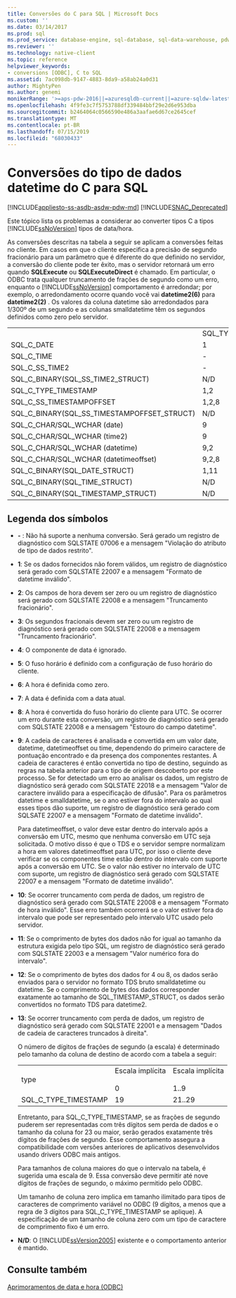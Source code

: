```yaml
---
title: Conversões do C para SQL | Microsoft Docs
ms.custom: ''
ms.date: 03/14/2017
ms.prod: sql
ms.prod_service: database-engine, sql-database, sql-data-warehouse, pdw
ms.reviewer: ''
ms.technology: native-client
ms.topic: reference
helpviewer_keywords:
- conversions [ODBC], C to SQL
ms.assetid: 7ac098db-9147-4883-8da9-a58ab24a0d31
author: MightyPen
ms.author: genemi
monikerRange: '>=aps-pdw-2016||=azuresqldb-current||=azure-sqldw-latest||>=sql-server-2016||=sqlallproducts-allversions||>=sql-server-linux-2017||=azuresqldb-mi-current'
ms.openlocfilehash: 4f9fe3c7f5753788df339484bbf29e2d6e953dba
ms.sourcegitcommit: b2464064c0566590e486a3aafae6d67ce2645cef
ms.translationtype: MT
ms.contentlocale: pt-BR
ms.lasthandoff: 07/15/2019
ms.locfileid: "68030433"
---
```

# <a name="datetime-data-type-conversions-from-c-to-sql"></a>Conversões do tipo de dados datetime do C para SQL
[!INCLUDE[appliesto-ss-asdb-asdw-pdw-md](../../includes/appliesto-ss-asdb-asdw-pdw-md.md)]
[!INCLUDE[SNAC_Deprecated](../../includes/snac-deprecated.md)]

  Este tópico lista os problemas a considerar ao converter tipos C a tipos [!INCLUDE[ssNoVersion](../../includes/ssnoversion-md.md)] tipos de data/hora.  
  
 As conversões descritas na tabela a seguir se aplicam a conversões feitas no cliente. Em casos em que o cliente especifica a precisão de segundo fracionário para um parâmetro que é diferente do que definido no servidor, a conversão do cliente pode ter êxito, mas o servidor retornará um erro quando **SQLExecute** ou  **SQLExecuteDirect** é chamado. Em particular, o ODBC trata qualquer truncamento de frações de segundo como um erro, enquanto o [!INCLUDE[ssNoVersion](../../includes/ssnoversion-md.md)] comportamento é arredondar; por exemplo, o arredondamento ocorre quando você vai **datetime2(6)** para **datetime2(2)** . Os valores da coluna datetime são arredondados para 1/300º de um segundo e as colunas smalldatetime têm os segundos definidos como zero pelo servidor.  
  
|||||||||  
|-|-|-|-|-|-|-|-|  
||SQL_TYPE_DATE|SQL_TYPE_TIME|SQL_SS_TIME2|SQL_TYPE_TIMESTAMP|SQL_SS_TIMSTAMPOFFSET|SQL_CHAR|SQL_WCHAR|  
|SQL_C_DATE|1|-|-|1,6|1,5,6|1,13|1,13|  
|SQL_C_TIME|-|1|1|1,7|1,5,7|1,13|1,13|  
|SQL_C_SS_TIME2|-|1,3|1,10|1,7|1,5,7|1,13|1,13|  
|SQL_C_BINARY(SQL_SS_TIME2_STRUCT)|N/D|N/D|1,10,11|N/D|N/D|N/D|N/D|  
|SQL_C_TYPE_TIMESTAMP|1,2|1,3,4|1,4,10|1,10|1,5,10|1,13|1,13|  
|SQL_C_SS_TIMESTAMPOFFSET|1,2,8|1,3,4,8|1,4,8,10|1,8,10|1,10|1,13|1,13|  
|SQL_C_BINARY(SQL_SS_TIMESTAMPOFFSET_STRUCT)|N/D|N/D|N/D|N/D|1,10,11|N/D|N/D|  
|SQL_C_CHAR/SQL_WCHAR (date)|9|9|9|9,6|9,5,6|N/D|N/D|  
|SQL_C_CHAR/SQL_WCHAR (time2)|9|9,3|9,10|9,7,10|9,5,7,10|N/D|N/D|  
|SQL_C_CHAR/SQL_WCHAR (datetime)|9,2|9,3,4|9,4,10|9,10|9,5,10|N/D|N/D|  
|SQL_C_CHAR/SQL_WCHAR (datetimeoffset)|9,2,8|9,3,4,8|9,4,8,10|9,8,10|9,10|N/D|N/D|  
|SQL_C_BINARY(SQL_DATE_STRUCT)|1,11|N/D|N/D|N/D|N/D|N/D|N/D|  
|SQL_C_BINARY(SQL_TIME_STRUCT)|N/D|N/D|N/D|N/D|N/D|N/D|N/D|  
|SQL_C_BINARY(SQL_TIMESTAMP_STRUCT)|N/D|N/D|N/D|N/D|N/D|N/D|N/D|  
  
## <a name="key-to-symbols"></a>Legenda dos símbolos  
  
-   **-** : Não há suporte a nenhuma conversão. Será gerado um registro de diagnóstico com SQLSTATE 07006 e a mensagem "Violação do atributo de tipo de dados restrito".  
  
-   **1**: Se os dados fornecidos não forem válidos, um registro de diagnóstico será gerado com SQLSTATE 22007 e a mensagem "Formato de datetime inválido".  
  
-   **2**: Os campos de hora devem ser zero ou um registro de diagnóstico será gerado com SQLSTATE 22008 e a mensagem "Truncamento fracionário".  
  
-   **3**: Os segundos fracionais devem ser zero ou um registro de diagnóstico será gerado com SQLSTATE 22008 e a mensagem "Truncamento fracionário".  
  
-   **4**: O componente de data é ignorado.  
  
-   **5**: O fuso horário é definido com a configuração de fuso horário do cliente.  
  
-   **6**: A hora é definida como zero.  
  
-   **7**: A data é definida com a data atual.  
  
-   **8**: A hora é convertida do fuso horário do cliente para UTC. Se ocorrer um erro durante esta conversão, um registro de diagnóstico será gerado com SQLSTATE 22008 e a mensagem "Estouro do campo datetime".  
  
-   **9**: A cadeia de caracteres é analisada e convertida em um valor date, datetime, datetimeoffset ou time, dependendo do primeiro caractere de pontuação encontrado e da presença dos componentes restantes. A cadeia de caracteres é então convertida no tipo de destino, seguindo as regras na tabela anterior para o tipo de origem descoberto por este processo. Se for detectado um erro ao analisar os dados, um registro de diagnóstico será gerado com SQLSTATE 22018 e a mensagem "Valor de caractere inválido para a especificação de difusão". Para os parâmetros datetime e smalldatetime, se o ano estiver fora do intervalo ao qual esses tipos dão suporte, um registro de diagnóstico será gerado com SQLSATE 22007 e a mensagem "Formato de datetime inválido".  
  
     Para datetimeoffset, o valor deve estar dentro do intervalo após a conversão em UTC, mesmo que nenhuma conversão em UTC seja solicitada. O motivo disso é que o TDS e o servidor sempre normalizam a hora em valores datetimeoffset para UTC, por isso o cliente deve verificar se os componentes time estão dentro do intervalo com suporte após a conversão em UTC. Se o valor não estiver no intervalo de UTC com suporte, um registro de diagnóstico será gerado com SQLSTATE 22007 e a mensagem "Formato de datetime inválido".  
  
-   **10**: Se ocorrer truncamento com perda de dados, um registro de diagnóstico será gerado com SQLSTATE 22008 e a mensagem "Formato de hora inválido". Esse erro também ocorrerá se o valor estiver fora do intervalo que pode ser representado pelo intervalo UTC usado pelo servidor.  
  
-   **11**: Se o comprimento de bytes dos dados não for igual ao tamanho da estrutura exigida pelo tipo SQL, um registro de diagnóstico será gerado com SQLSTATE 22003 e a mensagem "Valor numérico fora do intervalo".  
  
-   **12**: Se o comprimento de bytes dos dados for 4 ou 8, os dados serão enviados para o servidor no formato TDS bruto smalldatetime ou datetime. Se o comprimento de bytes dos dados corresponder exatamente ao tamanho de SQL_TIMESTAMP_STRUCT, os dados serão convertidos no formato TDS para datetime2.  
  
-   **13**: Se ocorrer truncamento com perda de dados, um registro de diagnóstico será gerado com SQLSTATE 22001 e a mensagem "Dados de cadeia de caracteres truncados à direita".  
  
     O número de dígitos de frações de segundo (a escala) é determinado pelo tamanho da coluna de destino de acordo com a tabela a seguir:  
  
    ||||  
    |-|-|-|  
    |type|Escala implícita<br /><br /> 0|Escala implícita<br /><br /> 1..9|  
    |SQL_C_TYPE_TIMESTAMP|19|21..29|  
  
     Entretanto, para SQL_C_TYPE_TIMESTAMP, se as frações de segundo puderem ser representadas com três dígitos sem perda de dados e o tamanho da coluna for 23 ou maior, serão gerados exatamente três dígitos de frações de segundo. Esse comportamento assegura a compatibilidade com versões anteriores de aplicativos desenvolvidos usando drivers ODBC mais antigos.  
  
     Para tamanhos de coluna maiores do que o intervalo na tabela, é sugerida uma escala de 9. Essa conversão deve permitir até nove dígitos de frações de segundo, o máximo permitido pelo ODBC.  
  
     Um tamanho de coluna zero implica em tamanho ilimitado para tipos de caracteres de comprimento variável no ODBC (9 dígitos, a menos que a regra de 3 dígitos para SQL_C_TYPE_TIMESTAMP se aplique). A especificação de um tamanho de coluna zero com um tipo de caractere de comprimento fixo é um erro.  
  
-   **N/D**: O [!INCLUDE[ssVersion2005](../../includes/ssversion2005-md.md)] existente e o comportamento anterior é mantido.  
  
## <a name="see-also"></a>Consulte também  
 [Aprimoramentos de data e hora &#40;ODBC&#41;](../../relational-databases/native-client-odbc-date-time/date-and-time-improvements-odbc.md)  
  
  
